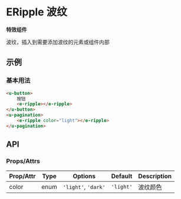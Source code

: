 <!-- 该 README.md 根据 api.yaml 和 docs/*.md 自动生成，为了方便在 GitHub 和 NPM 上查阅。如需修改，请查看源文件 -->

# ERipple 波纹

**特效组件**

波纹，插入到需要添加波纹的元素或组件内部

## 示例
### 基本用法

``` html
<u-button>
    按钮
    <e-ripple></e-ripple>
</u-button>
<u-pagination>
    <e-ripple color="light"></e-ripple>
</u-pagination>
```

## API
### Props/Attrs

| Prop/Attr | Type | Options | Default | Description |
| --------- | ---- | ------- | ------- | ----------- |
| color | enum | `'light'`, `'dark'` | `'light'` | 波纹颜色 |
